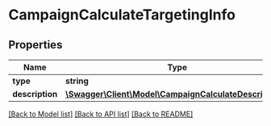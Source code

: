 # CampaignCalculateTargetingInfo

## Properties
Name | Type | Description | Notes
------------ | ------------- | ------------- | -------------
**type** | **string** |  | 
**description** | [**\Swagger\Client\Model\CampaignCalculateDescription[]**](CampaignCalculateDescription.md) |  | 

[[Back to Model list]](../README.md#documentation-for-models) [[Back to API list]](../README.md#documentation-for-api-endpoints) [[Back to README]](../README.md)


